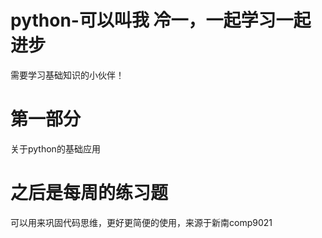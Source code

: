 # python-可以叫我 冷一，一起学习一起进步
需要学习基础知识的小伙伴！

# 第一部分
  关于python的基础应用
 

# 之后是每周的练习题
  可以用来巩固代码思维，更好更简便的使用，来源于新南comp9021
